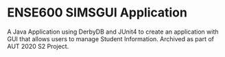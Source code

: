 # ENSE600 SIMSGUI Application
A Java Application using DerbyDB and JUnit4 to create an application with GUI that allows users to manage Student Information.
Archived as part of AUT 2020 S2 Project.
